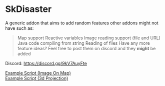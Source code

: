 ﻿# SkDisaster

A generic addon that aims to add random features other addons might not have such as:
> Map support 
> Reactive variables
> Image reading support (file and URL)
> Java code compiling from string
> Reading of files
> Have any more feature ideas? Feel free to post them on discord and they __might__ be added

Discord: https://discord.gg/9kV7AuyFte

[Example Script (Image On Map)](https://pastebin.com/q5xNsPXS) <br>
[Example Script (3d Projection)](https://pastebin.com/q5xNsPXS)


